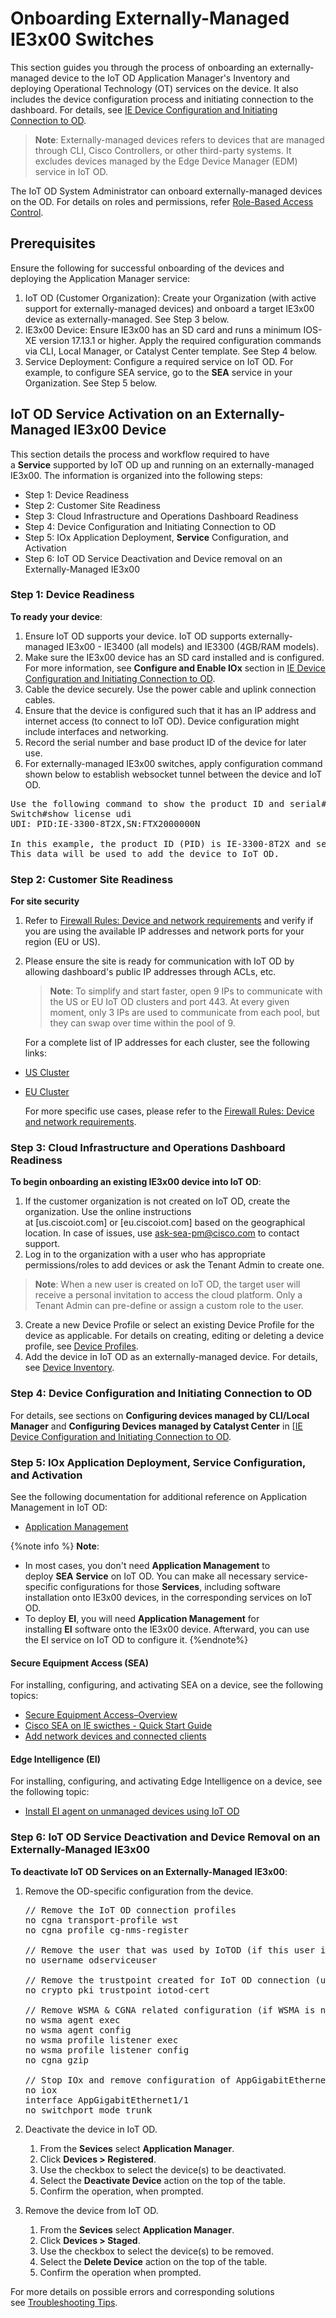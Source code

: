 # Onboarding Externally-Managed IE3x00 Switches
This section guides you through the process of onboarding an externally-managed device to the IoT OD Application Manager's Inventory and deploying Operational Technology (OT) services on the device.  It also includes the device configuration process and initiating connection to the dashboard. For details, see [IE Device Configuration and Initiating Connection to OD](ie_device_config_initiate_conn_iotod_17_13.md).
>**Note**: Externally-managed devices refers to devices that are managed through CLI, Cisco Controllers, or other third-party systems. It excludes devices managed by the Edge Device Manager (EDM) service in IoT OD. 

The IoT OD System Administrator can onboard externally-managed devices on the OD. For details on roles and permissions, refer [Role-Based Access Control](role_based_access_control.md).

## Prerequisites
Ensure the following for successful onboarding of the devices and deploying the Application Manager service:
1. IoT OD (Customer Organization): Create your Organization (with active support for externally-managed devices) and onboard a target IE3x00 device as externally-managed. See Step 3 below.
2. IE3x00 Device: Ensure IE3x00 has an SD card and runs a minimum IOS-XE version 17.13.1 or higher. Apply the required configuration commands via CLI, Local Manager, or Catalyst Center template. See Step 4 below.
3. Service Deployment: Configure a required service on IoT OD. For example, to configure SEA service, go to the **SEA** service in your Organization. See Step 5 below.

## IoT OD Service Activation on an Externally-Managed IE3x00 Device
This section details the process and workflow required to have a **Service** supported by IoT OD up and running on an externally-managed IE3x00. The information is organized into the following steps:
* Step 1: Device Readiness
* Step 2: Customer Site Readiness
* Step 3: Cloud Infrastructure and Operations Dashboard Readiness
* Step 4: Device Configuration and Initiating Connection to OD
* Step 5: IOx Application Deployment, **Service** Configuration, and Activation
* Step 6: IoT OD Service Deactivation and Device removal on an Externally-Managed IE3x00

### Step 1: Device Readiness
**To ready your device**:
1. Ensure IoT OD supports your device.
   IoT OD supports externally-managed IE3x00 - IE3400 (all models) and IE3300 (4GB/RAM models).
2. Make sure the IE3x00 device has an SD card installed and is configured. For more information, see **Configure and Enable IOx** section in [IE Device Configuration and Initiating Connection to OD](ie_device_config_initiate_conn_iotod_17_13.md).
3. Cable the device securely. Use the power cable and uplink connection cables.
4. Ensure that the device is configured such that it has an IP address and internet access (to connect to IoT OD). Device configuration might include interfaces and networking.
5. Record the serial number and base product ID of the device for later use.
6. For externally-managed IE3x00 switches, apply configuration command shown below to establish websocket tunnel between the device and IoT OD.

<pre>
Use the following command to show the product ID and serial# for your device:
Switch#show license udi
UDI: PID:IE-3300-8T2X,SN:FTX2000000N

In this example, the product ID (PID) is IE-3300-8T2X and serial number (SN) is FTX2000000N. 
This data will be used to add the device to IoT OD.
</pre>

### Step 2: Customer Site Readiness
**For site security** 
1. Refer to [Firewall Rules: Device and network requirements](firewall_rules_device_network_reqs.md) and verify if you are using the available IP addresses and network ports for your region (EU or US).
2. Please ensure the site is ready for communication with IoT OD by allowing dashboard's public IP addresses through ACLs, etc.
   >**Note**: To simplify and start faster, open 9 IPs to communicate with the US or EU IoT OD clusters and port 443.  At every given moment, only 3 IPs are used to communicate from each pool, but they can swap over time within the pool of 9.

   For a complete list of IP addresses for each cluster, see the following links:

  * [US Cluster](https://us.ciscoiot.com)

  * [EU Cluster](https://eu.ciscoiot.com)

    For more specific use cases, please refer to the [Firewall Rules: Device and network requirements](firewall_rules_device_network_reqs.md).

### Step 3: Cloud Infrastructure and Operations Dashboard Readiness
**To begin onboarding an existing IE3x00 device into IoT OD**:
1. If the customer organization is not created on IoT OD, create the organization. Use the online instructions at [us.ciscoiot.com] or [eu.ciscoiot.com] based on the geographical location. In case of issues, use ask-sea-pm@cisco.com to contact support.
2. Log in to the organization with a user who has appropriate permissions/roles to add devices or ask the Tenant Admin to create one.

>**Note**: When a new user is created on IoT OD, the target user will receive a personal invitation to access the cloud platform. Only a Tenant Admin can pre-define or assign a custom role to the user.

3. Create a new Device Profile or select an existing Device Profile for the device as applicable. For details on creating, editing or deleting a device profile, see [Device Profiles](device_profiles.md).
4. Add the device in IoT OD as an externally-managed device. For details, see [Device Inventory](device_inventory.md).

### Step 4: Device Configuration and Initiating Connection to OD
For details, see sections on **Configuring devices managed by CLI/Local Manager** and **Configuring Devices managed by Catalyst Center** in [[IE Device Configuration and Initiating Connection to OD](ie_device_config_initiate_conn_iotod_17_13.md).

### Step 5: IOx Application Deployment, Service Configuration, and Activation
See the following documentation for additional reference on Application Management in IoT OD:
* [Application Management](../edge_manager/app_mgmt.md)

{%note info %}
**Note**:
* In most cases, you don't need **Application Management** to deploy **SEA** **Service** on IoT OD. You can make all necessary service-specific configurations for those **Services**, including software installation onto IE3x00 devices, in the corresponding services on IoT OD.
* To deploy **EI**, you will need **Application Management** for installing **EI** software onto the IE3x00 device. Afterward, you can use the EI service on IoT OD to configure it. {%endnote%}

#### Secure Equipment Access (SEA)
For installing, configuring, and activating SEA on a device, see the following topics:
* [Secure Equipment Access–Overview](../secure_equipment_access/sea_overview.md)
* [Cisco SEA on IE swicthes - Quick Start Guide](../overview_iot/config_catalyst_sea_qkst.md)
* [Add network devices and connected clients](../secure_equipment_access/add_network_devices.md)
 
#### Edge Intelligence (EI)
For installing, configuring, and activating Edge Intelligence on a device, see the following topic:
* <a href="../edge_intelligence/ei_agents.md#InstallIOTOD">Install EI agent on unmanaged devices using IoT OD</a>

### Step 6: IoT OD Service Deactivation and Device Removal on an Externally-Managed IE3x00
**To deactivate IoT OD Services on an Externally-Managed IE3x00**:
1. Remove the OD-specific configuration from the device. 
   <pre>
   // Remove the IoT OD connection profiles
   no cgna transport-profile wst
   no cgna profile cg-nms-register

   // Remove the user that was used by IoTOD (if this user is not used for any other purposes on the device)
   no username odserviceuser
 
   // Remove the trustpoint created for IoT OD connection (use the same name that was given while configuring the trust point)
   no crypto pki trustpoint iotod-cert

   // Remove WSMA & CGNA related configuration (if WSMA is not needed)
   no wsma agent exec
   no wsma agent config
   no wsma profile listener exec
   no wsma profile listener config
   no cgna gzip

   // Stop IOx and remove configuration of AppGigabitEthernet1/1 (if IOx is not needed)
   no iox
   interface AppGigabitEthernet1/1
   no switchport mode trunk
   </pre>

2. Deactivate the device in IoT OD.
   1. From the **Sevices** select **Application Manager**.
   2. Click **Devices > Registered**.
   3. Use the checkbox to select the device(s) to be deactivated.
   4. Select the **Deactivate Device** action on the top of the table.
   5. Confirm the operation, when prompted.
3. Remove the device from IoT OD.
   1. From the **Sevices** select **Application Manager**.
   2. Click **Devices > Staged**.
   3. Use the checkbox to select the device(s) to be removed.
   4. Select the **Delete Device** action on the top of the table.
   5. Confirm the operation when prompted.

For more details on possible errors and corresponding solutions see [Troubleshooting Tips](troubleshooting_tips.md).
